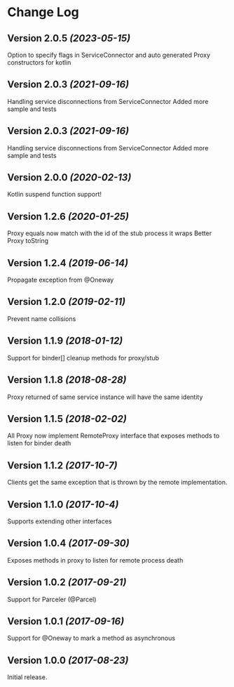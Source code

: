 Change Log
==========


Version 2.0.5 *(2023-05-15)*
----------------------------
Option to specify flags in ServiceConnector and auto generated Proxy constructors for kotlin


Version 2.0.3 *(2021-09-16)*
----------------------------
Handling service disconnections from ServiceConnector
Added more sample and tests


Version 2.0.3 *(2021-09-16)*
----------------------------
Handling service disconnections from ServiceConnector
Added more sample and tests


Version 2.0.0 *(2020-02-13)*
----------------------------
Kotlin suspend function support!


Version 1.2.6 *(2020-01-25)*
----------------------------
Proxy equals now match with the id of the stub process it wraps
Better Proxy toString 

Version 1.2.4 *(2019-06-14)*
----------------------------
Propagate exception from @Oneway 

Version 1.2.0 *(2019-02-11)*
----------------------------
Prevent name collisions


Version 1.1.9 *(2018-01-12)*
----------------------------

Support for binder[]
cleanup methods for proxy/stub


Version 1.1.8 *(2018-08-28)*
----------------------------

Proxy returned of same service instance will have the same identity


Version 1.1.5 *(2018-02-02)*
----------------------------

All Proxy now implement RemoteProxy interface that exposes methods to listen for binder death


Version 1.1.2 *(2017-10-7)*
----------------------------

Clients get the same exception that is thrown by the remote implementation.


Version 1.1.0 *(2017-10-4)*
----------------------------

Supports extending other interfaces

Version 1.0.4 *(2017-09-30)*
----------------------------

Exposes methods in proxy to listen for remote process death


Version 1.0.2 *(2017-09-21)*
----------------------------

Support for Parceler (@Parcel)


Version 1.0.1 *(2017-09-16)*
----------------------------

Support for @Oneway to mark a method as asynchronous


Version 1.0.0 *(2017-08-23)*
----------------------------

Initial release.
